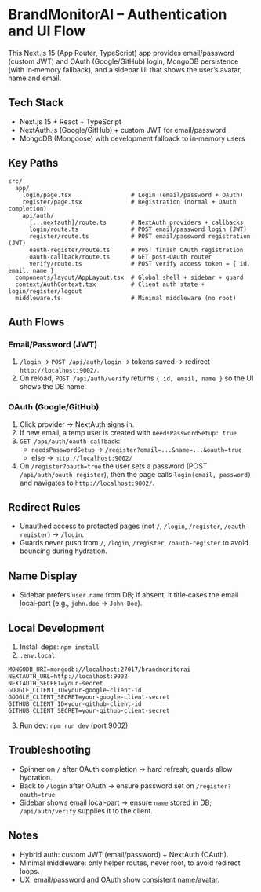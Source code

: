 # BrandMonitorAI – Authentication and UI Flow

This Next.js 15 (App Router, TypeScript) app provides email/password (custom JWT) and OAuth (Google/GitHub) login, MongoDB persistence (with in‑memory fallback), and a sidebar UI that shows the user’s avatar, name and email.

## Tech Stack
- Next.js 15 + React + TypeScript
- NextAuth.js (Google/GitHub) + custom JWT for email/password
- MongoDB (Mongoose) with development fallback to in‑memory users

## Key Paths
```
src/
  app/
    login/page.tsx                 # Login (email/password + OAuth)
    register/page.tsx              # Registration (normal + OAuth completion)
    api/auth/
      [...nextauth]/route.ts       # NextAuth providers + callbacks
      login/route.ts               # POST email/password login (JWT)
      register/route.ts            # POST email/password registration (JWT)
      oauth-register/route.ts      # POST finish OAuth registration
      oauth-callback/route.ts      # GET post‑OAuth router
      verify/route.ts              # POST verify access token → { id, email, name }
  components/layout/AppLayout.tsx  # Global shell + sidebar + guard
  context/AuthContext.tsx          # Client auth state + login/register/logout
  middleware.ts                    # Minimal middleware (no root)
```

## Auth Flows
### Email/Password (JWT)
1. `/login` → `POST /api/auth/login` → tokens saved → redirect `http://localhost:9002/`.
2. On reload, `POST /api/auth/verify` returns `{ id, email, name }` so the UI shows the DB name.

### OAuth (Google/GitHub)
1. Click provider → NextAuth signs in.
2. If new email, a temp user is created with `needsPasswordSetup: true`.
3. `GET /api/auth/oauth-callback`:
   - `needsPasswordSetup` → `/register?email=...&name=...&oauth=true`
   - else → `http://localhost:9002/`
4. On `/register?oauth=true` the user sets a password (POST `/api/auth/oauth-register`), then the page calls `login(email, password)` and navigates to `http://localhost:9002/`.

## Redirect Rules
- Unauthed access to protected pages (not `/`, `/login`, `/register`, `/oauth-register`) → `/login`.
- Guards never push from `/`, `/login`, `/register`, `/oauth-register` to avoid bouncing during hydration.

## Name Display
- Sidebar prefers `user.name` from DB; if absent, it title‑cases the email local‑part (e.g., `john.doe` → `John Doe`).

## Local Development
1. Install deps: `npm install`
2. `.env.local`:
```
MONGODB_URI=mongodb://localhost:27017/brandmonitorai
NEXTAUTH_URL=http://localhost:9002
NEXTAUTH_SECRET=your-secret
GOOGLE_CLIENT_ID=your-google-client-id
GOOGLE_CLIENT_SECRET=your-google-client-secret
GITHUB_CLIENT_ID=your-github-client-id
GITHUB_CLIENT_SECRET=your-github-client-secret
```
3. Run dev: `npm run dev` (port 9002)

## Troubleshooting
- Spinner on `/` after OAuth completion → hard refresh; guards allow hydration.
- Back to `/login` after OAuth → ensure password set on `/register?oauth=true`.
- Sidebar shows email local‑part → ensure `name` stored in DB; `/api/auth/verify` supplies it to the client.

## Notes
- Hybrid auth: custom JWT (email/password) + NextAuth (OAuth).
- Minimal middleware: only helper routes, never root, to avoid redirect loops.
- UX: email/password and OAuth show consistent name/avatar.
